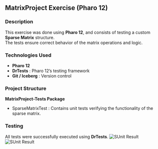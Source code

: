 
## MatrixProject Exercise (Pharo 12)

### Description
This exercise was done using **Pharo 12**, and consists of testing a custom **Sparse Matrix** structure.  
The tests ensure correct behavior of the matrix operations and logic.


### Technologies Used
- **Pharo 12**
- **DrTests** : Pharo 12’s testing framework
- **Git / Iceberg** : Version control


### Project Structure

**MatrixProject-Tests Package**
- SparseMatrixTest : Contains unit tests verifying the functionality of the sparse matrix.


### Testing
All tests were successfully executed using **DrTests**.
![SUnit Result](images/test-results-countryflag.png)
![SUnit Result](drtest-matrixproject.png)

